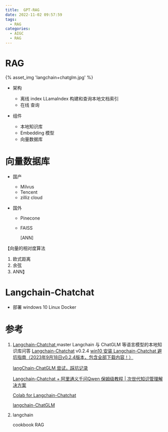 ```yaml
---
title:  GPT-RAG
date: 2022-11-02 09:57:59
tags:
  - RAG
categories: 
  - AIGC
  - RAG  
---
```


<p></p>
<!-- more -->

# RAG
{% asset_img 'langchain+chatglm.jpg' %}

+ 架构
  - 离线 index
    LLamaIndex 构建和查询本地文档索引  
  - 在线 查询
  
+ 组件
  + 本地知识库
  + Embedding 模型
  + 向量数据库



# 向量数据库

+ 国产
  - Milvus
  - Tencent 
  - zilliz cloud

+ 国外
  - Pinecone
  
  - FAISS
  
    [ANN]
  



【向量的相对度算法
1. 欧式距离
2. 余弦
3. ANN】

# Langchain-Chatchat
+ 部署
  windows 10
  Linux
  Docker

# 参考

1. [Langchain-Chatchat ](https://github.com/chatchat-space/Langchain-Chatchat) master
   Langchain 与 ChatGLM 等语言模型的本地知识库问答
   [Langchain-Chatchat](https://github.com/chatchat-space/Langchain-Chatchat/tree/v0.2.4)  v0.2.4
   [win10 安装 Langchain-Chatchat 避坑指南（2023年9月18日v0.2.4版本，包含全部下载内容！）](https://blog.csdn.net/weixin_43094965/article/details/133044128)

   [langChain-ChatGLM 尝试，踩坑记录](https://zhuanlan.zhihu.com/p/649055955)

   [Langchain-Chatchat + 阿里通义千问Qwen 保姆级教程 | 次世代知识管理解决方案](https://zhuanlan.zhihu.com/p/651189680)

   [Colab for Langchain-Chatchat](https://github.com/cwyalpha/Langchain-Chatchat-Colab)

   [langchain-ChatGLM](https://gitee.com/deepeye/langchain-ChatGLM)

2. langchain

   cookbook RAG